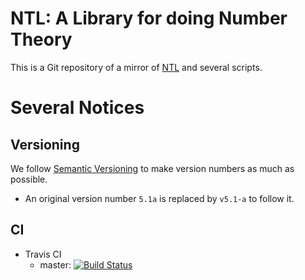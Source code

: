 # NTL: A Library for doing Number Theory

This is a Git repository of a mirror of [NTL](http://www.shoup.net/ntl/) and several scripts.

# Several Notices

## Versioning

We follow [Semantic Versioning](http://semver.org/) to make version numbers as much as possible.
- An original version number `5.1a` is replaced by `v5.1-a` to follow it.

## CI

- Travis CI
    - master: [![Build Status](https://travis-ci.org/tell/ntl-unix.svg?branch=master)](https://travis-ci.org/tell/ntl-unix)
